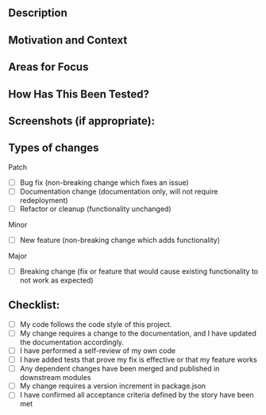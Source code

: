 <!--- Provide a general summary of your changes in the Title above -->

## Description
<!--- Give a summary of the change. -->

<!-- insert rally markdown link with title -->

## Motivation and Context
<!--- Why is this change required? What problem does it solve? -->

## Areas for Focus
<!--- if applicable, call out areas where you think a reviewer should give extra focus --->
<!--- perhaps an edge case scenario you're not sure how to handle, a design decision you made because you weren't sure what the right decision was, a test that you notice fails sometimes, etc --->

## How Has This Been Tested?
<!--- Describe how you tested your changes (including automated tests run and manual testing done) in enough detail that a reviewer can reproduce. -->

## Screenshots (if appropriate):
<!--- Attach screenshots of the changed UI or any other important change that you want to highlight -->

## Types of changes
<!--- What types of changes does your code introduce? Put an `x` in all the boxes that apply: -->
Patch
- [ ] Bug fix (non-breaking change which fixes an issue)
- [ ] Documentation change (documentation only, will not require redeployment)
- [ ] Refactor or cleanup (functionality unchanged)

Minor
- [ ] New feature (non-breaking change which adds functionality)

Major
- [ ] Breaking change (fix or feature that would cause existing functionality to not work as expected)

## Checklist:
<!--- Go over all the following points, and put an `x` in all the boxes that apply. -->
<!--- If any do not apply, leave a description indicating why -->
- [ ] My code follows the code style of this project.
- [ ] My change requires a change to the documentation, and I have updated the documentation accordingly.
- [ ] I have performed a self-review of my own code
- [ ] I have added tests that prove my fix is effective or that my feature works
- [ ] Any dependent changes have been merged and published in downstream modules
- [ ] My change requires a version increment in package.json
- [ ] I have confirmed all acceptance criteria defined by the story have been met
